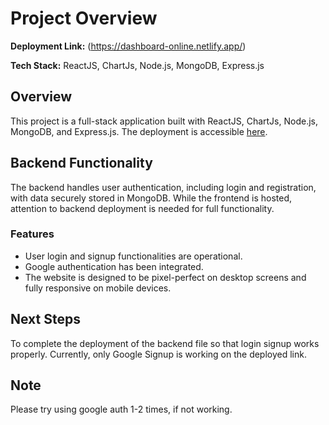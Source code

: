 # Project Overview

**Deployment Link:** (https://dashboard-online.netlify.app/)

**Tech Stack:** ReactJS, ChartJs, Node.js, MongoDB, Express.js

## Overview

This project is a full-stack application built with ReactJS, ChartJs, Node.js, MongoDB, and Express.js. The deployment is accessible [here](https://dashboard-online.netlify.app/).

## Backend Functionality

The backend handles user authentication, including login and registration, with data securely stored in MongoDB. While the frontend is hosted, attention to backend deployment is needed for full functionality.

### Features

- User login and signup functionalities are operational.
- Google authentication has been integrated.
- The website is designed to be pixel-perfect on desktop screens and fully responsive on mobile devices.

## Next Steps

To complete the deployment of the backend file so that login signup works properly. Currently, only Google Signup is working on the deployed link.

## Note

Please try using google auth 1-2 times, if not working.

